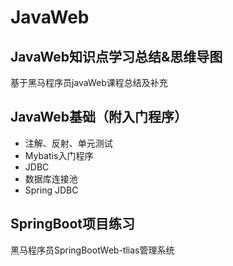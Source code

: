# JavaWeb

## JavaWeb知识点学习总结&思维导图
基于黑马程序员javaWeb课程总结及补充

## JavaWeb基础（附入门程序）
- 注解、反射、单元测试 
- Mybatis入门程序
- JDBC
- 数据库连接池
- Spring JDBC

## SpringBoot项目练习
黑马程序员SpringBootWeb-tlias管理系统



